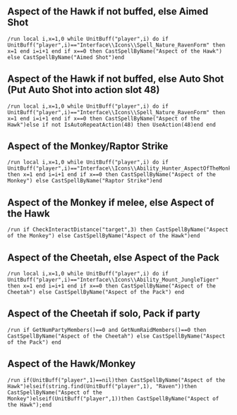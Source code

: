 ## Aspect of the Hawk if not buffed, else Aimed Shot
```
/run local i,x=1,0 while UnitBuff("player",i) do if UnitBuff("player",i)=="Interface\\Icons\\Spell_Nature_RavenForm" then x=1 end i=i+1 end if x==0 then CastSpellByName("Aspect of the Hawk") else CastSpellByName("Aimed Shot")end
```
 

## Aspect of the Hawk if not buffed, else Auto Shot (Put Auto Shot into action slot 48)
```
/run local i,x=1,0 while UnitBuff("player",i) do if UnitBuff("player",i)=="Interface\\Icons\\Spell_Nature_RavenForm" then x=1 end i=i+1 end if x==0 then CastSpellByName("Aspect of the Hawk")else if not IsAutoRepeatAction(48) then UseAction(48)end end
```
 

## Aspect of the Monkey/Raptor Strike
```
/run local i,x=1,0 while UnitBuff("player",i) do if UnitBuff("player",i)=="Interface\\Icons\\Ability_Hunter_AspectOfTheMonkey" then x=1 end i=i+1 end if x==0 then CastSpellByName("Aspect of the Monkey") else CastSpellByName("Raptor Strike")end
```
 

## Aspect of the Monkey if melee, else Aspect of the Hawk
```
/run if CheckInteractDistance("target",3) then CastSpellByName("Aspect of the Monkey") else CastSpellByName("Aspect of the Hawk")end
```
 

## Aspect of the Cheetah, else Aspect of the Pack
```
/run local i,x=1,0 while UnitBuff("player",i) do if UnitBuff("player",i)=="Interface\\Icons\\Ability_Mount_JungleTiger" then x=1 end i=i+1 end if x==0 then CastSpellByName("Aspect of the Cheetah") else CastSpellByName("Aspect of the Pack") end
```
 

## Aspect of the Cheetah if solo, Pack if party
```
/run if GetNumPartyMembers()==0 and GetNumRaidMembers()==0 then CastSpellByName("Aspect of the Cheetah") else CastSpellByName("Aspect of the Pack") end
```
 

## Aspect of the Hawk/Monkey
```
/run if(UnitBuff("player",1)==nil)then CastSpellByName("Aspect of the Hawk")elseif(string.find(UnitBuff("player",1), "Raven"))then CastSpellByName("Aspect of the Monkey")elseif(UnitBuff("player",1))then CastSpellByName("Aspect of the Hawk");end
```